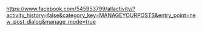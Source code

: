 https://www.facebook.com/545953799/allactivity/?activity_history=false&category_key=MANAGEYOURPOSTS&entry_point=new_post_dialog&manage_mode=true